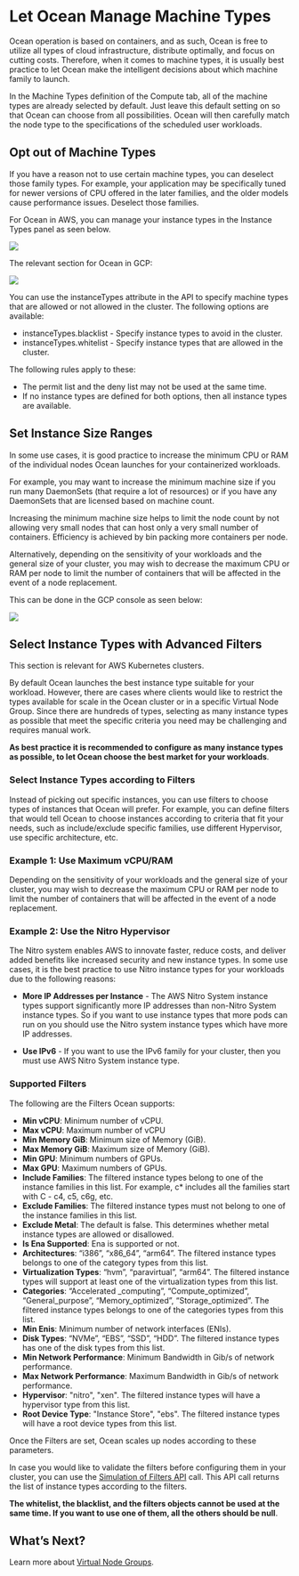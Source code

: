 # Let Ocean Manage Machine Types

Ocean operation is based on containers, and as such, Ocean is free to utilize all types of cloud infrastructure, distribute optimally, and focus on cutting costs. Therefore, when it comes to machine types, it is usually best practice to let Ocean make the intelligent decisions about which machine family to launch.

In the Machine Types definition of the Compute tab, all of the machine types are already selected by default. Just leave this default setting on so that Ocean can choose from all possibilities. Ocean will then carefully match the node type to the specifications of the scheduled user workloads.

## Opt out of Machine Types

If you have a reason not to use certain machine types, you can deselect those family types. For example, your application may be specifically tuned for newer versions of CPU offered in the later families, and the older models cause performance issues. Deselect those families.

For Ocean in AWS, you can manage your instance types in the Instance Types panel as seen below.

<img src="/ocean/_media/tips-image-types-06.png" />

The relevant section for Ocean in GCP:

<img src="/ocean/_media/tips-image-types-05.png" />

You can use the instanceTypes attribute in the API to specify machine types that are allowed or not allowed in the cluster. The following options are available:

- instanceTypes.blacklist - Specify instance types to avoid in the cluster.
- instanceTypes.whitelist - Specify instance types that are allowed in the cluster.

The following rules apply to these:

- The permit list and the deny list may not be used at the same time.
- If no instance types are defined for both options, then all instance types are available.

## Set Instance Size Ranges

In some use cases, it is good practice to increase the minimum CPU or RAM of the individual nodes Ocean launches for your containerized workloads.

For example, you may want to increase the minimum machine size if you run many DaemonSets (that require a lot of resources) or if you have any DaemonSets that are licensed based on machine count.

Increasing the minimum machine size helps to limit the node count by not allowing very small nodes that can host only a very small number of containers. Efficiency is achieved by bin packing more containers per node.

Alternatively, depending on the sensitivity of your workloads and the general size of your cluster, you may wish to decrease the maximum CPU or RAM per node to limit the number of containers that will be affected in the event of a node replacement.

This can be done in the GCP console as seen below:

<img src="/ocean/_media/tips-image-types-04.png" />

## Select Instance Types with Advanced Filters

This section is relevant for AWS Kubernetes clusters.

By default Ocean launches the best instance type suitable for your workload. However, there are cases where clients would like to restrict the types available for scale in the Ocean cluster or in a specific Virtual Node Group. Since there are hundreds of types, selecting as many instance types as possible that meet the specific criteria you need may be challenging and requires manual work.

**As best practice it is recommended to configure as many instance types as possible, to let Ocean choose the best market for your workloads**.

### Select Instance Types according to Filters

Instead of picking out specific instances, you can use filters to choose types of instances that Ocean will prefer. For example, you can define filters that would tell Ocean to choose instances according to criteria that fit your needs, such as include/exclude specific families, use different Hypervisor, use specific architecture, etc.

### Example 1: Use Maximum vCPU/RAM

Depending on the sensitivity of your workloads and the general size of your cluster, you may wish to decrease the maximum CPU or RAM per node to limit the number of containers that will be affected in the event of a node replacement.

### Example 2: Use the Nitro Hypervisor

The Nitro system enables AWS to innovate faster, reduce costs, and deliver added benefits like increased security and new instance types.
In some use cases, it is the best practice to use Nitro instance types for your workloads due to the following reasons:

- **More IP Addresses per Instance** - The AWS Nitro System instance types support significantly more IP addresses than non-Nitro System instance types. So if you want to use instance types that more pods can run on you should use the Nitro system instance types which have more IP addresses.

- **Use IPv6** - If you want to use the IPv6 family for your cluster, then you must use AWS Nitro System instance type.

### Supported Filters

The following are the Filters Ocean supports:

- **Min vCPU**: Minimum number of vCPU.
- **Max vCPU**: Maximum number of vCPU
- **Min Memory GiB**: Minimum size of Memory (GiB).
- **Max Memory GiB**: Maximum size of Memory (GiB).
- **Min GPU**: Minimum numbers of GPUs.
- **Max GPU**: Maximum numbers of GPUs.
- **Include Families**: The filtered instance types belong to one of the instance families in this list. For example, c\* includes all the families start with C - c4, c5, c6g, etc.
- **Exclude Families**: The filtered instance types must not belong to one of the instance families in this list.
- **Exclude Metal**: The default is false. This determines whether metal instance types are allowed or disallowed.
- **Is Ena Supported**: Ena is supported or not.
- **Architectures**: “i386”, “x86_64”, “arm64”. The filtered instance types belongs to one of the category types from this list.
- **Virtualization Types**: “hvm”, “paravirtual”, “arm64”. The filtered instance types will support at least one of the virtualization types from this list.
- **Categories**: “Accelerated \_computing”, “Compute_optimized”, “General_purpose”, “Memory_optimized”, “Storage_optimized”. The filtered instance types belongs to one of the categories types from this list.
- **Min Enis**: Minimum number of network interfaces (ENIs).
- **Disk Types**: “NVMe”, “EBS”, “SSD”, “HDD”. The filtered instance types has one of the disk types from this list.
- **Min Network Performance**: Minimum Bandwidth in Gib/s of network performance.
- **Max Network Performance**: Maximum Bandwidth in Gib/s of network performance.
- **Hypervisor**: "nitro", "xen". The filtered instance types will have a hypervisor type from this list.
- **Root Device Type**: "Instance Store", "ebs". The filtered instance types will have a root device types from this list.

Once the Filters are set, Ocean scales up nodes according to these parameters.

In case you would like to validate the filters before configuring them in your cluster, you can use the [Simulation of Filters API](https://docs.spot.io/api/#operation/oceanAwsInstanceTypeFiltersSimulation) call. This API call returns the list of instance types according to the filters.

**The whitelist, the blacklist, and the filters objects cannot be used at the same time. If you want to use one of them, all the others should be null**.

## What’s Next?

Learn more about [Virtual Node Groups](ocean/features/vngs/).
